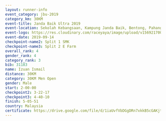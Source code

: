 ```yaml
---
layout: runner-info 
event_category: jbu-2019 
category_km: 30KM 
event-title: Janda Baik Ultra 2019 
event-location: Sekolah Kebangsaan, Kampung Janda Baik, Bentong, Pahang, Malaysia 
event-logo: https://res.cloudinary.com/raceyaya/image/upload/v1569217009/logo/janda-baik_vch1pc.jpg 
event-date: 2019-09-14 
checkpoint-name2: Split 1 SMK 
checkpoint-name3: Split 2 E Farm 
overall_rank: 4
gender_rank: 4
category_rank: 3
bib: 31183
name: Izuan Ismail
distance: 30KM
category: 30KM Men Open
gender: Male
start: 2-00-00
checkpoint2: 3-22-17
checkpoint3: 4-40-10
finish: 5-05-51
country: Malaysia
certificate: https://drive.google.com/file/d/1iaUvfVbDGgDRn7xkkB5cGAKjtRdQOXVL/view?usp=sharing
---
```

